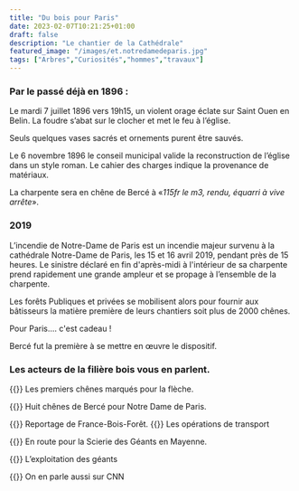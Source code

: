 ```yaml
---
title: "Du bois pour Paris"
date: 2023-02-07T10:21:25+01:00
draft: false
description: "Le chantier de la Cathédrale"
featured_image: "/images/et.notredamedeparis.jpg"
tags: ["Arbres","Curiosités","hommes","travaux"]
---
```


### Par le passé déjà  en 1896 :

Le mardi 7 juillet 1896 vers 19h15, 
un violent orage éclate sur Saint Ouen en Belin.
La foudre s’abat sur le clocher et met le feu à l’église. 

Seuls quelques vases sacrés et ornements purent être sauvés. 

Le 6 novembre 1896 le conseil municipal valide
la reconstruction de l’église dans un style roman.
Le cahier des charges indique la provenance de matériaux.

La charpente sera en chêne de Bercé
à «*115fr le m3, rendu, équarri à vive arrête*».

### 2019

L’incendie de Notre-Dame de Paris est un incendie majeur survenu
à la cathédrale Notre-Dame de Paris, les 15 et 16 avril 2019,
pendant près de 15 heures. Le sinistre déclaré en fin d'après-midi
à l'intérieur de sa charpente prend rapidement une grande ampleur 
et se propage à l’ensemble de la charpente.

Les forêts Publiques et privées se mobilisent alors pour fournir 
aux bâtisseurs la matière première de leurs chantiers soit plus 
de 2000 chênes.

Pour Paris.... c'est cadeau !

Bercé fut la première à se mettre en œuvre le dispositif.


### Les acteurs de la filière bois vous en parlent.

{{<youtube id="vOUzmAMd81Q">}}
Les premiers chênes marqués pour la flèche.

{{<youtube id="_HD2Jwc1kBA">}}
Huit chênes de Bercé pour Notre Dame de Paris.

{{<youtube id="JMwiSfucalg">}}
Reportage de France-Bois-Forêt.
{{<youtube id="xjk_bXF9_N4">}}
Les opérations de transport

{{<youtube id="uTjmWHv4Yx8">}}
En route pour la Scierie des Géants en Mayenne.

{{<youtube id="lX8p8MQCwc4">}}
L’exploitation des géants

{{<youtube id="awjEiKaEJAg">}}
On en parle aussi sur CNN 

